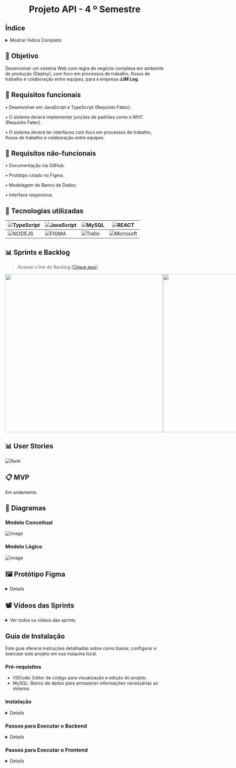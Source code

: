 <h1 align="center"> Projeto API - 4  º Semestre </h1>

## Índice
<details>
  <summary>Mostrar Índice Completo</summary>

* [Objetivo](#-objetivo)
* [Requisitos funcionais](#-requisitos-funcionais)
* [Requisitos não-funcionais](#-requisitos-não-funcionais)
* [Tecnologias Utilizadas](#-tecnologias-utilizadas)
* [Sprints e Backlog](#-sprints-e-backlog)
* [User Stories](#-user-stories)
* [MVP](#-mvp)
* [Diagramas](#-diagramas)
* [Protótipo Figma](#-protótipo-figma)
* [Vídeos das Sprints](#️-vídeos-das-sprints)
* [Guia de Instalação](#guia-de-instalação)

</details>


## 🎯 Objetivo
Desenvolver um sistema Web com regra de negócio complexa em ambiente de produção (Deploy), com foco em processos de trabalho, fluxos de trabalho e colaboração entre equipes, para a empresa **JJM Log**.

## 📍 Requisitos funcionais
•	Desenvolver em JavaScript e TypeScript (Requisito Fatec).

•	O sistema deverá implementar junções de padrões como o MVC (Requisito Fatec).

•	O sistema deverá ter interfaces com foco em processos de trabalho, fluxos de trabalho e colaboração entre equipes.

## 📍 Requisitos não-funcionais
•	Documentação via GitHub.

•	Protótipo criado no Figma.

•	Modelagem de Banco de Dados.

•	Interface responsiva. 


## 🔧 Tecnologias utilizadas

| ![TypeScript](https://img.shields.io/badge/-TypeScript-0D1117?style=for-the-badge&logo=typescript) | ![JavaScript](https://img.shields.io/badge/-JavaScript-0D1117?style=for-the-badge&logo=javascript) | ![MySQL](https://img.shields.io/badge/-MySQL-0D1117?style=for-the-badge&logo=mysql) | ![REACT](https://img.shields.io/badge/React-0D1117?style=for-the-badge&logo=react) |
| --- | --- | --- | --- |
| ![NODEJS](https://img.shields.io/badge/NodeJS-0D1117?style=for-the-badge&logo=javascript) | ![FIGMA](https://img.shields.io/badge/Figma-0D1117?style=for-the-badge&logo=figma) | ![Trello](https://img.shields.io/badge/Trello-0D1117?style=for-the-badge&logo=Trello) | ![Microsoft](https://img.shields.io/badge/Microsoft_Office-0D1117?style=for-the-badge&logo=microsoft-office) |


<span id="sprints">

## 📊 Sprints e Backlog
> Acesse o link do Backlog [[Clique aqui](https://docs.google.com/spreadsheets/d/1G1RpuldGR_GSwHeFtfj1lwCNR8tH11c9/edit?usp=sharing&ouid=116603387262938038555&rtpof=true&sd=true)]

<div style="display: flex;">
  <img src="https://github.com/user-attachments/assets/0f709c8a-b040-46d6-8b17-5d17a32ddf02" width="500"  />
  <img src="https://github.com/user-attachments/assets/cb88aeb9-6f15-42dc-8f1f-cdecaf705088" width="500" />
</div>

<span id="user">

## 📊 User Stories

![Rank](https://github.com/user-attachments/assets/f47fcab4-051f-4cd0-8607-d9a9678483e7)

<span id="MVP">
 
## 📋 MVP
Em andamento.


<span id="Diagrama de classes">
 
## 📁 Diagramas
### Modelo Conceitual
![image](https://github.com/user-attachments/assets/e662640a-980d-4403-9770-0b7c0be9a209)

### Modelo Lógico
![image](https://github.com/user-attachments/assets/816f28e9-0a20-4d14-b6ef-3354e086951a)

<span id="Vídeo">
  
 ## 🖼 Protótipo Figma

 <details>
https://www.figma.com/design/cLvxtdAwY5JHZP9VonyJeV/dashboard-(Copy)?node-id=0-1&t=DR6TnYwYdQLy0fZv-1
 </details>
  
## 📽️ Vídeos das Sprints

<details>
  <summary>Ver todos os vídeos das sprints</summary>

  ##### SPRINT 1 - Assistir ao vídeo da Sprint 1
  <div align="center">


https://github.com/user-attachments/assets/5a88baa1-954c-4877-bab0-7c3ef3dfdd97


  </div>

  ---
  
  ##### SPRINT 2 - Assistir ao vídeo da Sprint 2
  <div align="center">
   

https://github.com/user-attachments/assets/7563efdb-d8d6-45cf-85b5-071ceb0a85ca


  </div>

  ---
  
  ##### SPRINT 3 - Assistir ao vídeo da Sprint 3
  <div align="center">

https://github.com/user-attachments/assets/32db3e35-e153-484c-9ee1-89e6f6913bb0
    
  </div>

  ---
  
  ##### SPRINT 4 - O vídeo da Sprint 4 ainda não foi adicionado.
  <div align="center">
   
  </div>

</details>


## Guia de Instalação

Este guia oferece instruções detalhadas sobre como baixar, configurar e executar este projeto em sua máquina local.

###  Pré-requisitos
  * VSCode: Editor de código para visualização e edição do projeto.
  * MySQL: Banco de dados para armazenar informações necessárias ao sistema.
    

###  Instalação
 <details>
   
  1) Faça o download do ZIP do projeto no GitHub
      * No repositório do GitHub, clique em "Code" e selecione "Download ZIP".
     ![image](https://github.com/user-attachments/assets/2834e1c6-111a-4630-8c37-ab520353d53e)
  
  2) Extraia o arquivo
      * Localize o arquivo ZIP baixado e extraia-o para uma pasta de sua escolha.
  
  3) Abra o projeto no VSCode
      * Inicie o VSCode.
      * Clique em File > Open Folder... e selecione a pasta extraída para abrir o projeto.
        
 </details>

###  Passos para Executar o Backend
  <details>
    
  1) Configuração do Banco de Dados
       * Inicie o MySQL e crie uma conexão com um database chamado "wecollab".
       * No MySQL, execute os inserts de dados localizados na pasta database/banco.
  2) Configuração de Credenciais no Projeto
       * No arquivo backend/src/database/data-source.ts, adicione a senha do seu MySQL no campo password para conectar ao banco de dados.
  3) Preparação do Projeto no VSCode
       * Abra o terminal no VSCode e navegue até a pasta do backend: ```cd backend```
  4) Instalação de Dependências
       * No terminal, instale as dependências do projeto com o comando: ```npm install```
  5) Executando as Migrations
       * Aplique as migrations para configurar as tabelas no banco de dados: ```npm run typeorm -- -d ./src/database/data-source.ts migration:run```
  6) Inserindo Dados no Banco
       * Execute novamente os inserts localizados na pasta database/banco para popular o banco com dados iniciais.
  7) Iniciando o Servidor Backend
       * Inicie o servidor backend com o comando: ```npm run dev:server```
       
  </details> 

###  Passos para Executar o Frontend
  <details>
    
  1) Abrindo um Novo Terminal
       * Abra um novo terminal no VSCode para configurar o frontend.
  2) Configuração e Execução do Frontend
       * Navegue até a pasta do frontend: ```cd frontend```
       * Instale as dependências do frontend com: ```npm install```
       * Inicie o frontend com o comando: ```npm run dev```
  3) Acessando a Aplicação
       * No terminal, copie o link que aparece e abra-o no navegador de sua preferência para acessar a aplicação.
       
  </details>

